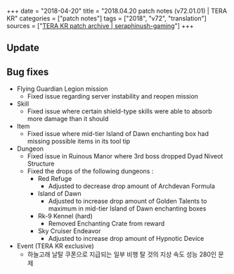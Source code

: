 +++
date = "2018-04-20"
title = "2018.04.20 patch notes (v72.01.01) | TERA KR"
categories = ["patch notes"]
tags = ["2018", "v72", "translation"]
sources = ["[TERA KR patch archive | seraphinush-gaming](/ko/patch/2018/v72-01-01)"]
+++

## Update

## Bug fixes

- Flying Guardian Legion mission
  - Fixed issue regarding server instability and reopen mission
- Skill
  - Fixed issue where certain shield-type skills were able to absorb more damage than it should
- Item
  - Fixed issue where mid-tier Island of Dawn enchanting box had missing possible items in its tool tip
- Dungeon
  - Fixed issue in Ruinous Manor where 3rd boss dropped Dyad Niveot Structure
  - Fixed the drops of the following dungeons :
    - Red Refuge
      - Adjusted to decrease drop amount of Archdevan Formula
    - Island of Dawn
      - Adjusted to increase drop amount of Golden Talents to maximum in mid-tier Island of Dawn enchanting boxes
    - Rk-9 Kennel (hard)
      - Removed Enchanting Crate from reward
    - Sky Cruiser Endeavor
      - Adjusted to increase drop amount of Hypnotic Device
- Event (TERA KR exclusive)
  - 하늘고래 날탈 쿠폰으로 지급되는 일부 비행 탈 것의 지상 속도 성능 280인 문제
